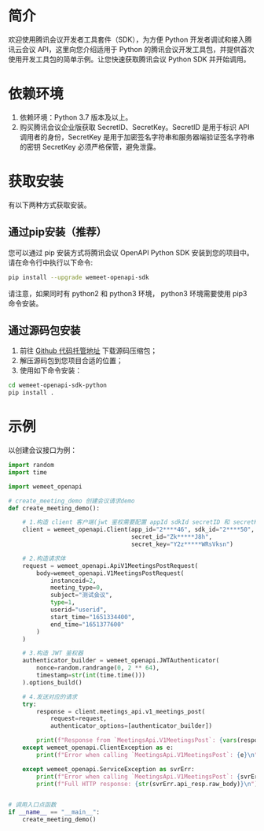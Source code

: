 # 简介
欢迎使用腾讯会议开发者工具套件（SDK），为方便 Python 开发者调试和接入腾讯云会议 API，这里向您介绍适用于 Python 的腾讯会议开发工具包，并提供首次使用开发工具包的简单示例。让您快速获取腾讯会议 Python SDK 并开始调用。

# 依赖环境
1. 依赖环境：Python 3.7 版本及以上。
2. 购买腾讯会议企业版获取 SecretID、SecretKey。SecretID 是用于标识 API 调用者的身份，SecretKey 是用于加密签名字符串和服务器端验证签名字符串的密钥 SecretKey 必须严格保管，避免泄露。

# 获取安装
有以下两种方式获取安装。
## 通过pip安装（推荐）
您可以通过 pip 安装方式将腾讯会议 OpenAPI Python SDK 安装到您的项目中。
请在命令行中执行以下命令:

```bash
pip install --upgrade wemeet-openapi-sdk
```
请注意，如果同时有 python2 和 python3 环境， python3 环境需要使用 pip3 命令安装。
## 通过源码包安装
1. 前往 [Github 代码托管地址](https://github.com/TencentCloud/wemeet-openapi-sdk-python) 下载源码压缩包；
2. 解压源码包到您项目合适的位置；
3. 使用如下命令安装：
```bash
cd wemeet-openapi-sdk-python
pip install .
```

# 示例

以创建会议接口为例：
```Python
import random
import time

import wemeet_openapi

# create_meeting_demo 创建会议请求demo
def create_meeting_demo():

    # 1.构造 client 客户端(jwt 鉴权需要配置 appId sdkId secretID 和 secretKey)
    client = wemeet_openapi.Client(app_id="2****46", sdk_id="2****50",
                                   secret_id="Zk*****J8h",
                                   secret_key="Y2z*****WRsVksn")

    # 2.构造请求体
    request = wemeet_openapi.ApiV1MeetingsPostRequest(
        body=wemeet_openapi.V1MeetingsPostRequest(
            instanceid=2,
            meeting_type=0,
            subject="测试会议",
            type=1,
            userid="userid",
            start_time="1651334400",
            end_time="1651377600"
        )
    )

    # 3.构造 JWT 鉴权器
    authenticator_builder = wemeet_openapi.JWTAuthenticator(
        nonce=random.randrange(0, 2 ** 64),
        timestamp=str(int(time.time()))
    ).options_build()

    # 4.发送对应的请求
    try:
        response = client.meetings_api.v1_meetings_post(
            request=request,
            authenticator_options=[authenticator_builder])

        print(f"Response from `MeetingsApi.V1MeetingsPost`: {vars(response)}\n")
    except wemeet_openapi.ClientException as e:
        print(f"Error when calling `MeetingsApi.V1MeetingsPost`: {e}\n")

    except wemeet_openapi.ServiceException as svrErr:
        print(f"Error when calling `MeetingsApi.V1MeetingsPost`: {svrErr}\n")
        print(f"Full HTTP response: {str(svrErr.api_resp.raw_body)}\n")


# 调用入口点函数
if __name__ == "__main__":
    create_meeting_demo()
```
